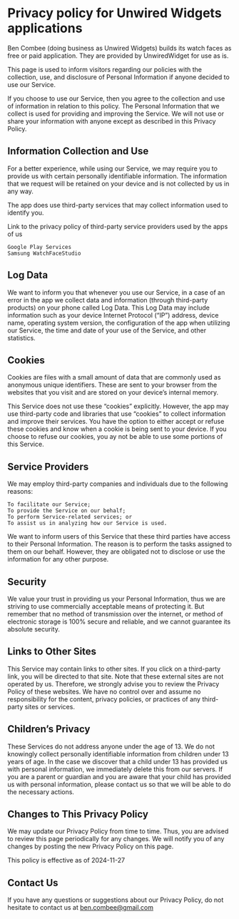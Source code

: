 <!--
layout: default
title: Unwired Widgets Privacy Policy
-->

# Privacy policy for Unwired Widgets applications

Ben Combee (doing business as Unwired Widgets) builds its watch faces as free or paid application.
They are provided by UnwiredWidget for use as is.

This page is used to inform visitors regarding our policies with the collection, use, and
disclosure of Personal Information if anyone decided to use our Service.

If you choose to use our Service, then you agree to the collection and use of information in relation to this policy.
The Personal Information that we collect is used for providing and improving the Service. We will not use or share
your information with anyone except as described in this Privacy Policy.

## Information Collection and Use

For a better experience, while using our Service, we may require you to provide us with certain personally identifiable information.
The information that we request will be retained on your device and is not collected by us in any way.

The app does use third-party services that may collect information used to identify you.

Link to the privacy policy of third-party service providers used by the apps of us

    Google Play Services
    Samsung WatchFaceStudio

## Log Data

We want to inform you that whenever you use our Service, in a case of an error in the app we collect data and information
(through third-party products) on your phone called Log Data. This Log Data may include information such as your device
Internet Protocol (“IP”) address, device name, operating system version, the configuration of the app when utilizing our
Service, the time and date of your use of the Service, and other statistics.

## Cookies

Cookies are files with a small amount of data that are commonly used as anonymous unique identifiers. These are sent
to your browser from the websites that you visit and are stored on your device’s internal memory.

This Service does not use these “cookies” explicitly. However, the app may use third-party code
and libraries that use “cookies” to collect information and improve their services. You have the option to either accept
or refuse these cookies and know when a cookie is being sent to your device. If you choose to refuse our cookies, you
ay not be able to use some portions of this Service.

## Service Providers

We may employ third-party companies and individuals due to the following reasons:

    To facilitate our Service;
    To provide the Service on our behalf;
    To perform Service-related services; or
    To assist us in analyzing how our Service is used.

We want to inform users of this Service that these third parties have access to their Personal Information. The reason
is to perform the tasks assigned to them on our behalf. However, they are obligated not to disclose or use the information
for any other purpose.

## Security

We value your trust in providing us your Personal Information, thus we are striving to use commercially acceptable
means of protecting it. But remember that no method of transmission over the internet, or method of electronic storage
is 100% secure and reliable, and we cannot guarantee its absolute security.

## Links to Other Sites

This Service may contain links to other sites. If you click on a third-party link, you will be directed to that
site. Note that these external sites are not operated by us. Therefore, we strongly advise you to review the Privacy Policy
of these websites. We have no control over and assume no responsibility for the content, privacy policies, or practices
of any third-party sites or services.

## Children’s Privacy

These Services do not address anyone under the age of 13. We do not knowingly collect personally identifiable
information from children under 13 years of age. In the case we discover that a child under 13 has provided us with
personal information, we immediately delete this from our servers. If you are a parent or guardian and you are aware
that your child has provided us with personal information, please contact us so that we will be able to do the necessary actions.

## Changes to This Privacy Policy

We may update our Privacy Policy from time to time. Thus, you are advised to review this page periodically
for any changes. We will notify you of any changes by posting the new Privacy Policy on this page.

This policy is effective as of 2024-11-27

## Contact Us

If you have any questions or suggestions about our Privacy Policy, do not hesitate to contact us at ben.combee@gmail.com
